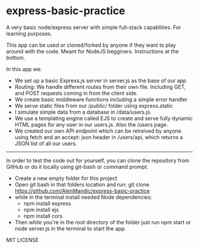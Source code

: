 # express-basic-practice
A very basic node/express server with simple full-stack capablities. For learning purposes.

This app can be used or cloned/forked by anyone if they want to play around with the code. Meant for NodeJS begginers. Instructions at the bottom.

In this app we:
- We set up a basic Express.js server in server.js as the base of our app
- Routing: We handle different routes from their own file. Including GET, and POST requests coming in from the client side.
- We create basic middleware functions including a simple error handler
- We serve static files from our /public/ folder using express.static
- I simulate simple data from a database in /data/users.js.
- We use a templating engine called EJS to create and serve fully dynamic HTML pages for any user in our users.js. Also the /users page.
- We created our own API endpoint which can be retreived by anyone using fetch and an accept: json header in /users/api, which returns a JSON list of all our users.
  
------------------------------------------------------------------------------------------------------------------------------------------------------------------------

  In order to test the code out for yourself, you can clone the repository from GitHub or do it locally using git-bash or command prompt.
   - Create a new empty folder for this project
   - Open git bash in that folders location and run:  git clone https://github.com/AlenMandic/express-basic-practice
   - while in the terminal install needed Node dependencies:
      - npm install express
      - npm install ejs
      - npm install cors
   - Then while you're in the root directory of the folder just run npm start or node server.js in the terminal to start the app.

MIT LICENSE

